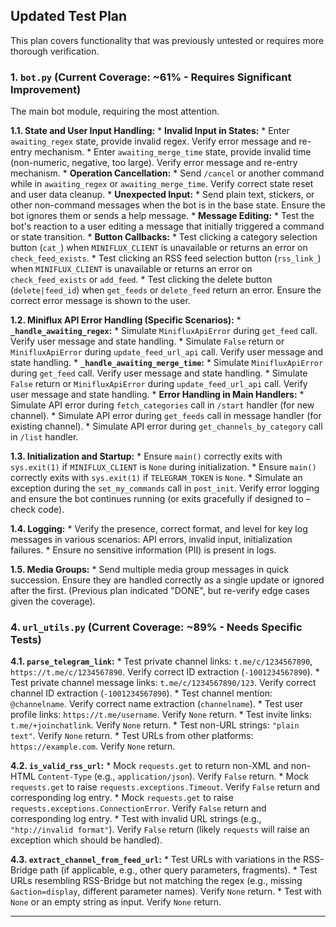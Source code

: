 ## Updated Test Plan

This plan covers functionality that was previously untested or requires more thorough verification.

### 1. `bot.py` (Current Coverage: ~61% - Requires Significant Improvement)

The main bot module, requiring the most attention.

**1.1. State and User Input Handling:**
    *   **Invalid Input in States:**
        *   Enter `awaiting_regex` state, provide invalid regex. Verify error message and re-entry mechanism.
        *   Enter `awaiting_merge_time` state, provide invalid time (non-numeric, negative, too large). Verify error message and re-entry mechanism.
    *   **Operation Cancellation:**
        *   Send `/cancel` or another command while in `awaiting_regex` or `awaiting_merge_time`. Verify correct state reset and user data cleanup.
    *   **Unexpected Input:**
        *   Send plain text, stickers, or other non-command messages when the bot is in the base state. Ensure the bot ignores them or sends a help message.
    *   **Message Editing:**
        *   Test the bot's reaction to a user editing a message that initially triggered a command or state transition.
    *   **Button Callbacks:**
        *   Test clicking a category selection button (`cat_`) when `MINIFLUX_CLIENT` is unavailable or returns an error on `check_feed_exists`.
        *   Test clicking an RSS feed selection button (`rss_link_`) when `MINIFLUX_CLIENT` is unavailable or returns an error on `check_feed_exists` or `add_feed`.
        *   Test clicking the delete button (`delete|feed_id`) when `get_feeds` or `delete_feed` return an error. Ensure the correct error message is shown to the user.

**1.2. Miniflux API Error Handling (Specific Scenarios):**
    *   **`_handle_awaiting_regex`:**
        *   Simulate `MinifluxApiError` during `get_feed` call. Verify user message and state handling.
        *   Simulate `False` return or `MinifluxApiError` during `update_feed_url_api` call. Verify user message and state handling.
    *   **`_handle_awaiting_merge_time`:**
        *   Simulate `MinifluxApiError` during `get_feed` call. Verify user message and state handling.
        *   Simulate `False` return or `MinifluxApiError` during `update_feed_url_api` call. Verify user message and state handling.
    *   **Error Handling in Main Handlers:**
        *   Simulate API error during `fetch_categories` call in `/start` handler (for new channel).
        *   Simulate API error during `get_feeds` call in message handler (for existing channel).
        *   Simulate API error during `get_channels_by_category` call in `/list` handler.

**1.3. Initialization and Startup:**
    *   Ensure `main()` correctly exits with `sys.exit(1)` if `MINIFLUX_CLIENT` is `None` during initialization.
    *   Ensure `main()` correctly exits with `sys.exit(1)` if `TELEGRAM_TOKEN` is `None`.
    *   Simulate an exception during the `set_my_commands` call in `post_init`. Verify error logging and ensure the bot continues running (or exits gracefully if designed to – check code).

**1.4. Logging:**
    *   Verify the presence, correct format, and level for key log messages in various scenarios: API errors, invalid input, initialization failures.
    *   Ensure no sensitive information (PII) is present in logs.

**1.5. Media Groups:**
    *   Send multiple media group messages in quick succession. Ensure they are handled correctly as a single update or ignored after the first. (Previous plan indicated "DONE", but re-verify edge cases given the coverage).

### 4. `url_utils.py` (Current Coverage: ~89% - Needs Specific Tests)

**4.1. `parse_telegram_link`:**
    *   Test private channel links: `t.me/c/1234567890`, `https://t.me/c/1234567890`. Verify correct ID extraction (`-1001234567890`).
    *   Test private channel message links: `t.me/c/1234567890/123`. Verify correct channel ID extraction (`-1001234567890`).
    *   Test channel mention: `@channelname`. Verify correct name extraction (`channelname`).
    *   Test user profile links: `https://t.me/username`. Verify `None` return.
    *   Test invite links: `t.me/+joinchatlink`. Verify `None` return.
    *   Test non-URL strings: `"plain text"`. Verify `None` return.
    *   Test URLs from other platforms: `https://example.com`. Verify `None` return.

**4.2. `is_valid_rss_url`:**
    *   Mock `requests.get` to return non-XML and non-HTML `Content-Type` (e.g., `application/json`). Verify `False` return.
    *   Mock `requests.get` to raise `requests.exceptions.Timeout`. Verify `False` return and corresponding log entry.
    *   Mock `requests.get` to raise `requests.exceptions.ConnectionError`. Verify `False` return and corresponding log entry.
    *   Test with invalid URL strings (e.g., `"htp://invalid format"`). Verify `False` return (likely `requests` will raise an exception which should be handled).

**4.3. `extract_channel_from_feed_url`:**
    *   Test URLs with variations in the RSS-Bridge path (if applicable, e.g., other query parameters, fragments).
    *   Test URLs resembling RSS-Bridge but not matching the regex (e.g., missing `&action=display`, different parameter names). Verify `None` return.
    *   Test with `None` or an empty string as input. Verify `None` return.

---
